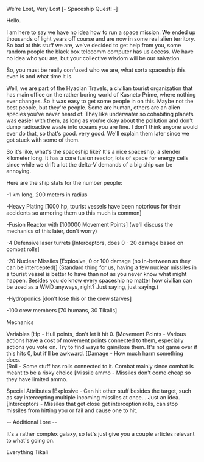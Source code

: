 We're Lost, Very Lost [- Spaceship Quest! -]

Hello.

I am here to say we have no idea how to run a space mission.  We ended up thousands of light years off course and are now in some real alien territory.  So bad at this stuff we are, we've decided to get help from you, some random people the black box telecomm computer has us access.  We have no idea who you are, but your collective wisdom will be our salvation.

So, you must be really confused who we are, what sorta spaceship this even is and what time it is.

Well, we are part of the Hyadian Travels, a civilian tourist organization that has main office on the rather boring world of Kusneto Prime, where nothing ever changes.  So it was easy to get some people in on this.  Maybe not the best people, but they're people.  Some are human, others are an alien species you've never heard of.  They like underwater so cohabiting planets was easier with them, as long as you're okay about the pollution and don't dump radioactive waste into oceans you are fine.  I don't think anyone would ever do that, so that's good.  very good.  We'll explain them later since we got stuck with some of them.  

So it's like, what's the spaceship like?  It's a nice spaceship, a slender kilometer long.  It has a core fusion reactor, lots of space for energy cells since while we drift a lot the delta-V demands of a big ship can be annoying.  

Here are the ship stats for the number people:

-1 km long, 200 meters in radius

-Heavy Plating [1000 hp, tourist vessels have been notorious for their accidents so armoring them up this much is common]

-Fusion Reactor with [100000 Movement Points] (we'll discuss the mechanics of this later, don't worry)

-4 Defensive laser turrets [Interceptors, does 0 - 20 damage based on combat rolls]

-20 Nuclear Missiles [Explosive, 0 or 100 damage (no in-between as they can be intercepted)] (Standard thing for us, having a few nuclear missiles in a tourist vessel is better to have than not as you never know what might happen.  Besides you do know every spaceship no matter how civilian can be used as a WMD anyways, right?  Just saying, just saying.)

-Hydroponics [don't lose this or the crew starves]  

-100 crew members [70 humans, 30 Tikalis]

Mechanics

Variables
[Hp - Hull points, don't let it hit 0.
[Movement Points - Various actions have a cost of movement points connected to them, especially actions you vote on.  Try to find ways to gain/lose them.  It's not game over if this hits 0, but it'll be awkward.
[Damage - How much harm something does.  
[Roll - Some stuff has rolls connected to it.  Combat mainly since combat is meant to be a risky choice 
[Missile ammo - Missiles don't come cheap so they have limited ammo.

Special Attributes
[Explosive - Can hit other stuff besides the target, such as say intercepting multiple incoming missiles at once... Just an idea.
[Interceptors - Missiles that get close get interception rolls, can stop missiles from hitting you or fail and cause one to hit.  

-- Additional Lore --

It's a rather complex galaxy, so let's just give you a couple articles relevant to what's going on.  

Everything Tikali



